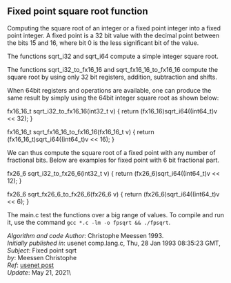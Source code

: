 Fixed point square root function
--------------------------------

Computing the square root of an integer or a fixed point integer into a 
fixed point integer. A fixed point is a 32 bit value with the decimal point
between the bits 15 and 16, where bit 0 is the less significant bit of the value.

The functions sqrt_i32 and sqrt_i64 compute a simple integer square root.

The functions sqrt_i32_to_fx16_16 and sqrt_fx16_16_to_fx16_16 compute the 
square root by using only 32 bit registers, addition, subtraction and
shifts. 

When 64bit registers and operations are available, one can produce the same
result by simply using the 64bit integer square root as shown below:

fx16_16_t sqrt_i32_to_fx16_16(int32_t v) {
    return (fx16_16)sqrt_i64((int64_t)v << 32);
}

fx16_16_t sqrt_fx16_16_to_fx16_16(fx16_16_t v) {
    return (fx16_16_t)sqrt_i64((int64_t)v << 16);
}

We can thus compute the square root of a fixed point with any number of
fractional bits. Below are examples for fixed point with 6 bit fractional
part.

fx26_6 sqrt_i32_to_fx26_6(int32_t v) {
    return (fx26_6)sqrt_i64((int64_t)v << 12);
}

fx26_6 sqrt_fx26_6_to_fx26_6(fx26_6 v) {
    return (fx26_6)sqrt_i64((int64_t)v << 6);
}

The main.c test the functions over a big range of values. To compile and 
run it, use the command `gcc *.c -lm -o fpsqrt && ./fpsqrt`. 

*Algorithm and code Author*: Christophe Meessen 1993.\
*Initially published in*: usenet comp.lang.c, Thu, 28 Jan 1993 08:35:23 GMT, \
*Subject*: Fixed point sqrt \
*by*: Meessen Christophe\
*Ref*: [usenet post](https://groups.google.com/forum/?hl=fr%05aacf5997b615c37&fromgroups#!topic/comp.lang.c/IpwKbw0MAxw/discussion)\
*Update*: May 21, 2021\
